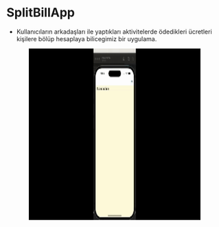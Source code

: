 # SplitBillApp


- Kullanıcıların arkadaşları ile yaptıkları aktivitelerde ödedikleri ücretleri kişilere bölüp hesaplaya bilicegimiz bir uygulama.

<p align="center">
  <img src="https://github.com/GuvenBoydak/SplitBillApp/blob/main/appVideo.gif" width="400" height="400">
</p>
